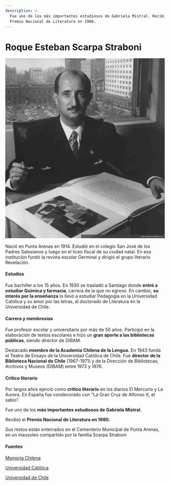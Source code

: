 ```yaml
---
description: >-
  Fue uno de los más importantes estudiosos de Gabriela Mistral. Recibió el
  Premio Nacional de Literatura en 1980.
---
```


# Roque Esteban Scarpa Straboni

![Roque Esteban Scarpa. Foto: Memoria Chilena.](../../.gitbook/assets/scarpa.jpg)

Nació en Punta Arenas en 1914. Estudió en el colegio San José de los Padres Salesianos y luego en el liceo fiscal de su ciudad natal. En esa institución fundó la revista escolar Germinal y dirigió el grupo literario Revelación.

#### Estudios

Fue bachiller a los 15 años. En 1930 se trasladó a Santiago donde **entró a estudiar Química y farmacia**, carrera de la que no egresó. En cambio, **su interés por la enseñanza** lo llevó a estudiar Pedagogía en la Universidad Católica y su amor por las letras, al doctorado de Literatura en la Universidad de Chile.

#### Carrera y membresías

Fue profesor escolar y universitario por más de 50 años. Participó en la elaboración de textos escolares e hizo un **gran aporte a las bibliotecas públicas**, siendo director de DIBAM.

Destacado **miembro de la Academia Chilena de la Lengua.** En 1943 funda el Teatro de Ensayo de la Universidad Católica de Chile. Fue **director de la Biblioteca Nacional de Chile** \(1967-1971\) y de la Dirección de Bibliotecas, Archivos y Museos \(DIBAM\) entre 1973 y 1976.

#### Crítico literario

Por largos años ejerció como **crítico literario** en los diarios El Mercurio y La Aurora. En España fue condecorado con "La Gran Cruz de Alfonso X, el sabio".

Fue uno de los **más importantes estudiosos de Gabriela Mistral.**

Recibió el **Premio Nacional de Literatura en 1980.**

Sus restos están enterrados en el Cementerio Municipal de Punta Arenas, en un mausoleo compartido por la familia Scarpa Straboni

#### Fuentes

[Memoria Chilena](http://www.memoriachilena.cl/602/w3-article-69884.html)

[Universidad Católica](https://www.uc.cl/es/la-universidad/premios-nacionales/7345-roque-esteban-scarpa-straboni-1914-1995)

[Universidad de Chile](http://www.uchile.cl/portal/presentacion/historia/grandes-figuras/premios-nacionales/literatura/6654/roque-esteban-scarpa-straboni)



